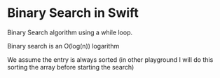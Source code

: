 # Binary Search in Swift
Binary Search algorithm using a while loop.

Binary search is an O(log(n)) logarithm

We assume the entry is always sorted (in other playground I will do this sorting the array before starting the search)

